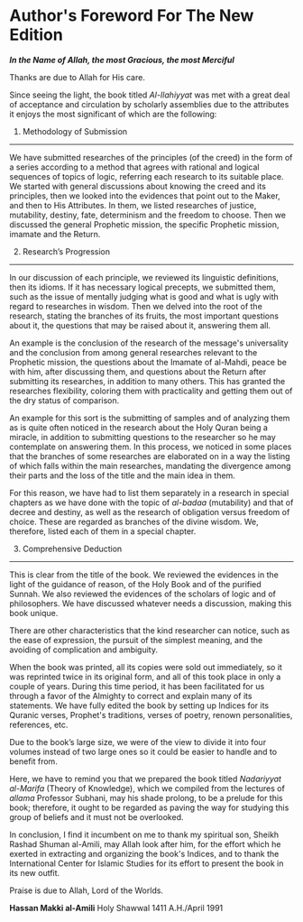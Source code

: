 Author's Foreword For The New Edition
=====================================

***In the Name of Allah, the most Gracious, the most Merciful***

Thanks are due to Allah for His care.

Since seeing the light, the book titled *Al-Ilahiyyat* was met with a
great deal of acceptance and circulation by scholarly assemblies due to
the attributes it enjoys the most significant of which are the
following:

1. Methodology of Submission
----------------------------

We have submitted researches of the principles (of the creed) in the
form of a series according to a method that agrees with rational and
logical sequences of topics of logic, referring each research to its
suitable place. We started with general discussions about knowing the
creed and its principles, then we looked into the evidences that point
out to the Maker, and then to His Attributes. In them, we listed
researches of justice, mutability, destiny, fate, determinism and the
freedom to choose. Then we discussed the general Prophetic mission, the
specific Prophetic mission, imamate and the Return.

2. Research’s Progression
-------------------------

In our discussion of each principle, we reviewed its linguistic
definitions, then its idioms. If it has necessary logical precepts, we
submitted them, such as the issue of mentally judging what is good and
what is ugly with regard to researches in wisdom. Then we delved into
the root of the research, stating the branches of its fruits, the most
important questions about it, the questions that may be raised about it,
answering them all.

An example is the conclusion of the research of the message's
universality and the conclusion from among general researches relevant
to the Prophetic mission, the questions about the Imamate of al-Mahdi,
peace be with him, after discussing them, and questions about the Return
after submitting its researches, in addition to many others. This has
granted the researches flexibility, coloring them with practicality and
getting them out of the dry status of comparison.

An example for this sort is the submitting of samples and of analyzing
them as is quite often noticed in the research about the Holy Quran
being a miracle, in addition to submitting questions to the researcher
so he may contemplate on answering them. In this process, we noticed in
some places that the branches of some researches are elaborated on in a
way the listing of which falls within the main researches, mandating the
divergence among their parts and the loss of the title and the main idea
in them.

For this reason, we have had to list them separately in a research in
special chapters as we have done with the topic of *al-badaa*
(mutability) and that of decree and destiny, as well as the research of
obligation versus freedom of choice. These are regarded as branches of
the divine wisdom. We, therefore, listed each of them in a special
chapter.

3. Comprehensive Deduction
--------------------------

This is clear from the title of the book. We reviewed the evidences in
the light of the guidance of reason, of the Holy Book and of the
purified Sunnah. We also reviewed the evidences of the scholars of logic
and of philosophers. We have discussed whatever needs a discussion,
making this book unique.

There are other characteristics that the kind researcher can notice,
such as the ease of expression, the pursuit of the simplest meaning, and
the avoiding of complication and ambiguity.

When the book was printed, all its copies were sold out immediately, so
it was reprinted twice in its original form, and all of this took place
in only a couple of years. During this time period, it has been
facilitated for us through a favor of the Almighty to correct and
explain many of its statements. We have fully edited the book by setting
up Indices for its Quranic verses, Prophet's traditions, verses of
poetry, renown personalities, references, etc.

Due to the book’s large size, we were of the view to divide it into four
volumes instead of two large ones so it could be easier to handle and to
benefit from.

Here, we have to remind you that we prepared the book titled *Nadariyyat
al-Marifa* (Theory of Knowledge), which we compiled from the lectures of
*allama* Professor Subhani, may his shade prolong, to be a prelude for
this book; therefore, it ought to be regarded as paving the way for
studying this group of beliefs and it must not be overlooked.

In conclusion, I find it incumbent on me to thank my spiritual son,
Sheikh Rashad Shuman al-Amili, may Allah look after him, for the effort
which he exerted in extracting and organizing the book's Indices, and to
thank the International Center for Islamic Studies for its effort to
present the book in its new outfit.

Praise is due to Allah, Lord of the Worlds.

**Hassan Makki al-Amili**
Holy Shawwal 1411 A.H./April 1991


